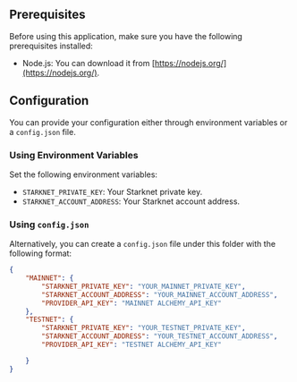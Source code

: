 

## Prerequisites

Before using this application, make sure you have the following prerequisites installed:

- Node.js: You can download it from [https://nodejs.org/](https://nodejs.org/).

## Configuration
You can provide your configuration either through environment variables or a `config.json` file.

### Using Environment Variables

Set the following environment variables:

- `STARKNET_PRIVATE_KEY`: Your Starknet private key.
- `STARKNET_ACCOUNT_ADDRESS`: Your Starknet account address.

### Using `config.json`

Alternatively, you can create a `config.json` file under this folder with the following format:

```json
{
    "MAINNET": {
        "STARKNET_PRIVATE_KEY": "YOUR_MAINNET_PRIVATE_KEY",
        "STARKNET_ACCOUNT_ADDRESS": "YOUR_MAINNET_ACCOUNT_ADDRESS",
        "PROVIDER_API_KEY": "MAINNET ALCHEMY_API_KEY"
    },
    "TESTNET": {
        "STARKNET_PRIVATE_KEY": "YOUR_TESTNET_PRIVATE_KEY",
        "STARKNET_ACCOUNT_ADDRESS": "YOUR_TESTNET_ACCOUNT_ADDRESS",
        "PROVIDER_API_KEY": "TESTNET ALCHEMY_API_KEY"

    }
}
